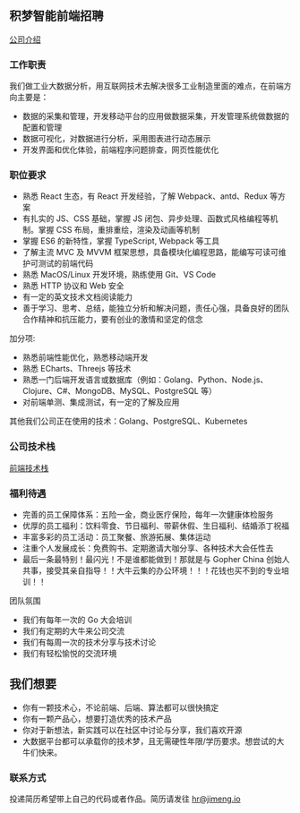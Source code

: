 ## 积梦智能前端招聘

[公司介绍](./about-jimengio.md)

### 工作职责

我们做工业大数据分析，用互联网技术去解决很多工业制造里面的难点，在前端方向主要是：

- 数据的采集和管理，开发移动平台的应用做数据采集，开发管理系统做数据的配置和管理
- 数据可视化，对数据进行分析，采用图表进行动态展示
- 开发界面和优化体验，前端程序问题排查，网页性能优化

### 职位要求

- 熟悉 React 生态，有 React 开发经验，了解 Webpack、antd、Redux 等方案
- 有扎实的 JS、CSS 基础，掌握 JS 闭包、异步处理、函数式风格编程等机制。掌握 CSS 布局，重排重绘，渲染及动画等机制
- 掌握 ES6 的新特性，掌握 TypeScript, Webpack 等工具
- 了解主流 MVC 及 MVVM 框架思想，具备模块化编程思路，能编写可读可维护可测试的前端代码
- 熟悉 MacOS/Linux 开发环境，熟练使用 Git、VS Code
- 熟悉 HTTP 协议和 Web 安全
- 有一定的英文技术文档阅读能力
- 善于学习、思考、总结，能独立分析和解决问题，责任心强，具备良好的团队合作精神和抗压能力，要有创业的激情和坚定的信念

加分项:

- 熟悉前端性能优化，熟悉移动端开发
- 熟悉 ECharts、Threejs 等技术
- 熟悉一门后端开发语言或数据库（例如：Golang、Python、Node.js、Clojure、C#、MongoDB、MySQL、PostgreSQL 等）
- 对前端单测、集成测试，有一定的了解及应用

其他我们公司正在使用的技术：Golang、PostgreSQL、Kubernetes

### 公司技术栈

[前端技术栈](./frontend-stack.md)

### 福利待遇

- 完善的员工保障体系：五险一金，商业医疗保险，每年一次健康体检服务
- 优厚的员工福利：饮料零食、节日福利、带薪休假、生日福利、结婚添丁祝福
- 丰富多彩的员工活动：员工聚餐、旅游拓展、集体运动
- 注重个人发展成长：免费购书、定期邀请大咖分享、各种技术大会任性去
- 最后一条最特别！最闪光！不是谁都能做到！那就是与 Gopher China 创始人共事，接受其亲自指导！！大牛云集的办公环境！！！花钱也买不到的专业培训！！

团队氛围

- 我们有每年一次的 Go 大会培训
- 我们有定期的大牛来公司交流
- 我们有每周一次的技术分享与技术讨论
- 我们有轻松愉悦的交流环境

## 我们想要

- 你有一颗技术心，不论前端、后端、算法都可以很快搞定
- 你有一颗产品心，想要打造优秀的技术产品
- 你对于新想法，新实践可以在社区中讨论与分享，我们喜欢开源
- 大数据平台都可以承载你的技术梦，且无需硬性年限/学历要求。想尝试的大牛们快来。

### 联系方式

投递简历希望带上自己的代码或者作品。简历请发往 hr@jimeng.io
